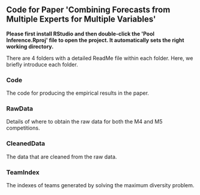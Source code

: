 ## Code for Paper 'Combining Forecasts from Multiple Experts for Multiple Variables'
 
**Please first install RStudio and then double-click the 'Pool Inference.Rproj' file to open the project. It automatically sets the right working directory.**

There are 4 folders with a detailed ReadMe file within each folder. Here, we briefly introduce each folder.

### Code
The code for producing the empirical results in the paper.  

### RawData
Details of where to obtain the raw data for both the M4 and M5 competitions. 

### CleanedData 
The data that are cleaned from the raw data.

### TeamIndex
The indexes of teams generated by solving the maximum diversity problem. 
